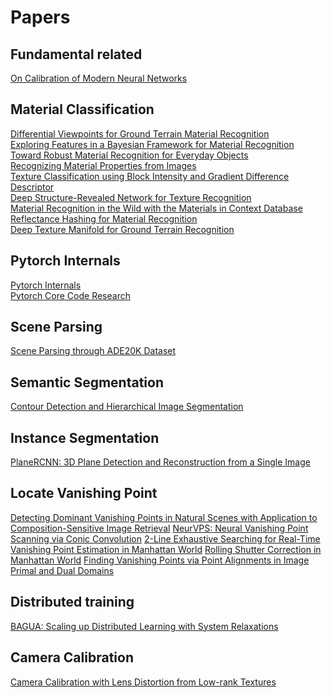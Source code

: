 # Papers 

## Fundamental related
[On Calibration of Modern Neural Networks](https://arxiv.org/pdf/1706.04599.pdf)  

## Material Classification
[Differential Viewpoints for Ground Terrain Material Recognition](https://arxiv.org/pdf/2009.11072v1.pdf)  
[Exploring Features in a Bayesian Framework for Material Recognition](http://people.csail.mit.edu/celiu/CVPR2010/maltRecogCVPR10.pdf)  
[Toward Robust Material Recognition for Everyday Objects](https://homes.cs.washington.edu/~xren/publication/hu-bmvc11-material.pdf)  
[Recognizing Material Properties from Images](https://arxiv.org/pdf/1801.03127.pdf)  
[Texture Classification using Block Intensity and Gradient Difference Descriptor](https://arxiv.org/pdf/2002.01154.pdf)  
[Deep Structure-Revealed Network for Texture Recognition](https://openaccess.thecvf.com/content_CVPR_2020/papers/Zhai_Deep_Structure-Revealed_Network_for_Texture_Recognition_CVPR_2020_paper.pdf)  
[Material Recognition in the Wild with the Materials in Context Database](https://citeseerx.ist.psu.edu/viewdoc/download?doi=10.1.1.837.3477&rep=rep1&type=pdf)  
[Reflectance Hashing for Material Recognition](https://www.cv-foundation.org/openaccess/content_cvpr_2015/papers/Zhang_Reflectance_Hashing_for_2015_CVPR_paper.pdf)  
[Deep Texture Manifold for Ground Terrain Recognition](https://openaccess.thecvf.com/content_cvpr_2018/papers/Xue_Deep_Texture_Manifold_CVPR_2018_paper.pdf)  

## Pytorch Internals
[Pytorch Internals](http://blog.ezyang.com/2019/05/pytorch-internals/)  
[Pytorch Core Code Research](https://www.miracleyoo.com/2019/12/11/Pytorch-Core-Code-Research/)

## Scene Parsing
[Scene Parsing through ADE20K Dataset](http://people.csail.mit.edu/bzhou/publication/scene-parse-camera-ready.pdf)

## Semantic Segmentation
[Contour Detection and Hierarchical Image Segmentation](https://www2.eecs.berkeley.edu/Research/Projects/CS/vision/grouping/resources.html)

## Instance Segmentation
[PlaneRCNN: 3D Plane Detection and Reconstruction from a Single Image](https://arxiv.org/pdf/1812.04072.pdf)

## Locate Vanishing Point
[Detecting Dominant Vanishing Points in Natural
Scenes with Application to Composition-Sensitive
Image Retrieval](https://arxiv.org/pdf/1608.04267.pdf)
[NeurVPS: Neural Vanishing Point Scanning via Conic Convolution](https://arxiv.org/pdf/1910.06316.pdf)
[2-Line Exhaustive Searching for Real-Time Vanishing Point Estimation in Manhattan World](https://xiaohulugo.github.io/papers/Vanishing_Point_Detection_WACV2017.pdf)
[Rolling Shutter Correction in Manhattan World](https://openaccess.thecvf.com/content_ICCV_2017/papers/Purkait_Rolling_Shutter_Correction_ICCV_2017_paper.pdf)
[Finding Vanishing Points via Point Alignments in Image Primal and Dual Domains](https://openaccess.thecvf.com/content_cvpr_2014/papers/Lezama_Finding_Vanishing_Points_2014_CVPR_paper.pdf)

## Distributed training
[BAGUA: Scaling up Distributed Learning with System Relaxations](https://arxiv.org/pdf/2107.01499.pdf)

## Camera Calibration
[Camera Calibration with Lens Distortion from Low-rank Textures](https://people.eecs.berkeley.edu/~yima/matrix-rank/Files/calibration.pdf)